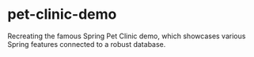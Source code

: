 # pet-clinic-demo

Recreating the famous Spring Pet Clinic demo, which showcases various Spring features connected to a robust database.
